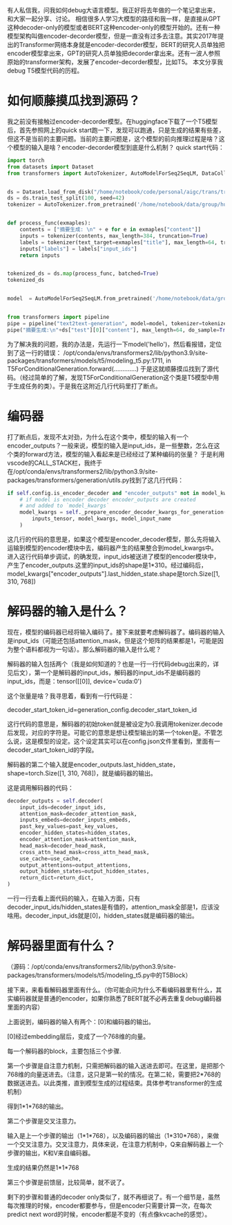 有人私信我，问我如何debug大语言模型。我正好将去年做的一个笔记拿出来，和大家一起分享、讨论。
相信很多人学习大模型的路径和我一样，是直接从GPT这种decoder-only的模型或者BERT这种encoder-only的模型开始的。还有一种模型架构叫做encoder-decorder模型，但是一直没有过多去注意。其实2017年提出的Transformer网络本身就是encoder-decorder模型，BERT的研究人员单独把encoder模型拿出来，GPT的研究人员单独把decorder拿出来。还有一波人参照原始的transformer架构，发展了encoder-decorder模型，比如T5。
本文分享我debug T5模型代码的历程。
# 如何顺藤摸瓜找到源码？
我之前没有接触过encoder-decorder模型。在huggingface下载了一个T5模型后，首先参照网上的quick start跑一下，发现可以跑通，只是生成的结果有些差，但这不是当前的主要问题。当前的主要问题是，这个模型的前向推理过程是啥？这个模型的输入是啥？encoder-decorder模型到底是什么机制？
quick start代码：
```python
import torch
from datasets import Dataset
from transformers import AutoTokenizer, AutoModelForSeq2SeqLM, DataCollatorForSeq2Seq, Seq2SeqTrainer, Seq2SeqTrainingArguments


ds = Dataset.load_from_disk("/home/notebook/code/personal/aigc/trans/transformers-code/02-NLP Tasks/15-text_summarization/nlpcc_2017")
ds = ds.train_test_split(100, seed=42)
tokenizer = AutoTokenizer.from_pretrained('/home/notebook/data/group/huggingface/T5-models-dirs/mengzi-t5-base')


def process_func(exmaples):
    contents = ["摘要生成: \n" + e for e in exmaples["content"]]
    inputs = tokenizer(contents, max_length=384, truncation=True)
    labels = tokenizer(text_target=exmaples["title"], max_length=64, truncation=True)
    inputs["labels"] = labels["input_ids"]
    return inputs


tokenized_ds = ds.map(process_func, batched=True)
tokenized_ds


model  = AutoModelForSeq2SeqLM.from_pretrained('/home/notebook/data/group/huggingface/T5-models-dirs/mengzi-t5-base')


from transformers import pipeline
pipe = pipeline("text2text-generation", model=model, tokenizer=tokenizer, device=0)
pipe("摘要生成:\n"+ds["test"][0]["content"], max_length=64, do_sample=True)
```
为了解决我的问题，我的办法是，先运行一下model('hello')，然后看报错，定位到了这一行的错误：
/opt/conda/envs/transformers2/lib/python3.9/site-packages/transformers/models/t5/modeling_t5.py:1711, in T5ForConditionalGeneration.forward(.............)
于是这就顺藤摸瓜找到了源代码。（经过简单的了解，发现T5ForConditionalGeneration这个类是T5模型中用于生成任务的类）。于是我在这附近几行代码里打了断点。

# 编码器
打了断点后，发现不太对劲，为什么在这个类中，模型的输入有一个encoder_outputs？一般来说，模型的输入是input_ids，是一些整数，怎么在这个类的forward方法，模型的输入看起来是已经经过了某种编码的张量？
于是利用vscode的CALL_STACK栏，我终于在/opt/conda/envs/transformers2/lib/python3.9/site-packages/transformers/generation/utils.py找到了这几行代码：
```python
if self.config.is_encoder_decoder and "encoder_outputs" not in model_kwargs: 
    # if model is encoder decoder encoder_outputs are created
    # and added to `model_kwargs`
    model_kwargs = self._prepare_encoder_decoder_kwargs_for_generation(  #在这一步进行编码！
        inputs_tensor, model_kwargs, model_input_name
    )
```
这几行的代码的意思是，如果这个模型是encoder_decoder模型，那么先将输入运输到模型的encoder模块中去，编码器产生的结果整合到model_kwargs中。
进入这行代码单步调试，的确发现，input_ids被送进了模型的encoder模块中，产生了encoder_outputs.这里的input_ids的shape是1\*310。经过编码后，model_kwargs["encoder_outputs"].last_hidden_state.shape是torch.Size([1, 310, 768])

# 解码器的输入是什么？

现在，模型的编码器已经将输入编码了。接下来就要考虑解码器了。编码器的输入是input_ids（可能还包括attention_mask，但是这个矩阵的结果都是1，可能是因为整个语料都视为一句话）。那么解码器的输入是什么呢？

解码器的输入包括两个（我是如何知道的？也是一行一行代码debug出来的，详见后文），第一个是解码器的input_ids，解码器的input_ids不是编码器的input_ids，而是：tensor([[0]], device='cuda:0')

这个张量是啥？我寻思着，看到有一行代码是：

decoder_start_token_id=generation_config.decoder_start_token_id

这行代码的意思是，解码器的初始token就是被设定为0.我调用tokenizer.decode后发现，对应的字符是<pad>。可能它的意思是想让模型输出的第一个token是<pad>。不管怎么说，这是模型的设定。这个设定其实可以在config.json文件里看到，里面有一decoder_start_token_id的字段。

解码器的第二个输入就是encoder_outputs.last_hidden_state，shape=torch.Size([1, 310, 768])，就是编码器的输出。

这是调用解码器的代码：
```python
decoder_outputs = self.decoder(
    input_ids=decoder_input_ids,
    attention_mask=decoder_attention_mask,
    inputs_embeds=decoder_inputs_embeds,
    past_key_values=past_key_values,
    encoder_hidden_states=hidden_states,
    encoder_attention_mask=attention_mask,
    head_mask=decoder_head_mask,
    cross_attn_head_mask=cross_attn_head_mask,
    use_cache=use_cache,
    output_attentions=output_attentions,
    output_hidden_states=output_hidden_states,
    return_dict=return_dict,
)
```
一行一行去看上面代码的输入，在输入方面，只有decoder_input_ids/hidden_states是有值的，attention_mask全部是1，应该没啥用。decoder_input_ids就是[0]，hidden_states就是编码器的输出。

# 解码器里面有什么？
（源码：/opt/conda/envs/transformers2/lib/python3.9/site-packages/transformers/models/t5/modeling_t5.py中的T5Block）

接下来，来看看解码器里面有什么。（你可能会问为什么不看编码器里有什么，其实编码器就是普通的encoder，如果你熟悉了BERT就不必再去重复debug编码器里面的内容）

上面说到，编码器的输入有两个：[0]和编码器的输出。

[0]经过embedding层后，变成了一个768维的向量。

每一个解码器的block，主要包括三个步骤.

第一个步骤是自注意力机制，只需把解码器的输入送进去即可。在这里，是把那个768维的向量送进去。（注意，这只是第一轮的情况。在第二轮，需要把2\*768的数据送进去。以此类推，直到模型生成的过程结束。具体参考transformer的生成机制）

得到1\*1\*768的输出。

第二个步骤是交叉注意力。

输入是上一个步骤的输出（1\*1\*768），以及编码器的输出（1\*310\*768），来做一个交叉注意力。交叉注意力，具体来说，在注意力机制中，Q来自解码器上一个步骤的输出，K和V来自编码器。

生成的结果仍然是1\*1\*768

第三个步骤是前馈层，比较简单，就不说了。

剩下的步骤和普通的decoder only类似了，就不再细说了。有一个细节是，虽然每次推理的时候，encoder都要参与，但是encoder只需要计算一次，在每次predict next word的时候，encoder都是不变的（有点像kvcache的感觉）。
